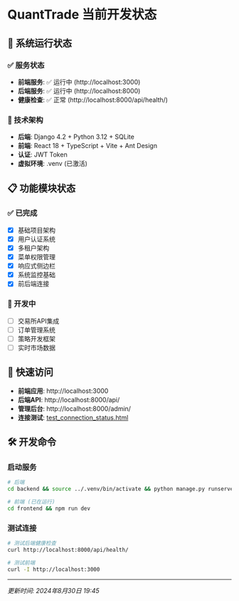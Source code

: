 # QuantTrade 当前开发状态

## 🚀 系统运行状态

### ✅ 服务状态
- **前端服务**: ✅ 运行中 (http://localhost:3000)
- **后端服务**: ✅ 运行中 (http://localhost:8000)
- **健康检查**: ✅ 正常 (http://localhost:8000/api/health/)

### 🔧 技术架构
- **后端**: Django 4.2 + Python 3.12 + SQLite
- **前端**: React 18 + TypeScript + Vite + Ant Design
- **认证**: JWT Token
- **虚拟环境**: .venv (已激活)

## 📋 功能模块状态

### ✅ 已完成
- [x] 基础项目架构
- [x] 用户认证系统
- [x] 多租户架构
- [x] 菜单权限管理
- [x] 响应式侧边栏
- [x] 系统监控基础
- [x] 前后端连接

### 🚧 开发中
- [ ] 交易所API集成
- [ ] 订单管理系统
- [ ] 策略开发框架
- [ ] 实时市场数据

## 🔗 快速访问

- **前端应用**: http://localhost:3000
- **后端API**: http://localhost:8000/api/
- **管理后台**: http://localhost:8000/admin/
- **连接测试**: [test_connection_status.html](./test_connection_status.html)

## 🛠️ 开发命令

### 启动服务
```bash
# 后端
cd backend && source ../.venv/bin/activate && python manage.py runserver 0.0.0.0:8000

# 前端 (已在运行)
cd frontend && npm run dev
```

### 测试连接
```bash
# 测试后端健康检查
curl http://localhost:8000/api/health/

# 测试前端
curl -I http://localhost:3000
```

---
*更新时间: 2024年8月30日 19:45*